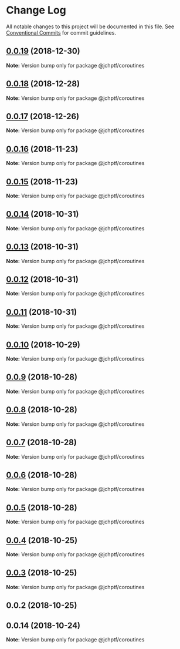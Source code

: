 # Change Log

All notable changes to this project will be documented in this file.
See [Conventional Commits](https://conventionalcommits.org) for commit guidelines.

## [0.0.19](https://github.com/jheinnic/portfolio-monorepo/compare/@jchptf/coroutines@0.0.18...@jchptf/coroutines@0.0.19) (2018-12-30)

**Note:** Version bump only for package @jchptf/coroutines





## [0.0.18](https://github.com/jheinnic/portfolio-monorepo/compare/@jchptf/coroutines@0.0.17...@jchptf/coroutines@0.0.18) (2018-12-28)

**Note:** Version bump only for package @jchptf/coroutines





## [0.0.17](https://github.com/jheinnic/portfolio-monorepo/compare/@jchptf/coroutines@0.0.15...@jchptf/coroutines@0.0.17) (2018-12-26)

**Note:** Version bump only for package @jchptf/coroutines





## [0.0.16](https://github.com/jheinnic/portfolio-monorepo/compare/@jchptf/coroutines@0.0.15...@jchptf/coroutines@0.0.16) (2018-11-23)

**Note:** Version bump only for package @jchptf/coroutines





## [0.0.15](https://github.com/jheinnic/portfolio-monorepo/compare/@jchptf/coroutines@0.0.14...@jchptf/coroutines@0.0.15) (2018-11-23)

**Note:** Version bump only for package @jchptf/coroutines





## [0.0.14](https://github.com/jheinnic/portfolio-monorepo/compare/@jchptf/coroutines@0.0.13...@jchptf/coroutines@0.0.14) (2018-10-31)

**Note:** Version bump only for package @jchptf/coroutines





## [0.0.13](https://github.com/jheinnic/portfolio-monorepo/compare/@jchptf/coroutines@0.0.12...@jchptf/coroutines@0.0.13) (2018-10-31)

**Note:** Version bump only for package @jchptf/coroutines





## [0.0.12](https://github.com/jheinnic/portfolio-monorepo/compare/@jchptf/coroutines@0.0.11...@jchptf/coroutines@0.0.12) (2018-10-31)

**Note:** Version bump only for package @jchptf/coroutines





## [0.0.11](https://github.com/jheinnic/portfolio-monorepo/compare/@jchptf/coroutines@0.0.10...@jchptf/coroutines@0.0.11) (2018-10-31)

**Note:** Version bump only for package @jchptf/coroutines





## [0.0.10](https://github.com/jheinnic/portfolio-monorepo/compare/@jchptf/coroutines@0.0.9...@jchptf/coroutines@0.0.10) (2018-10-29)

**Note:** Version bump only for package @jchptf/coroutines





## [0.0.9](https://github.com/jheinnic/portfolio-monorepo/compare/@jchptf/coroutines@0.0.8...@jchptf/coroutines@0.0.9) (2018-10-28)

**Note:** Version bump only for package @jchptf/coroutines





## [0.0.8](https://github.com/jheinnic/portfolio-monorepo/compare/@jchptf/coroutines@0.0.7...@jchptf/coroutines@0.0.8) (2018-10-28)

**Note:** Version bump only for package @jchptf/coroutines





## [0.0.7](https://github.com/jheinnic/portfolio-monorepo/compare/@jchptf/coroutines@0.0.6...@jchptf/coroutines@0.0.7) (2018-10-28)

**Note:** Version bump only for package @jchptf/coroutines





## [0.0.6](https://github.com/jheinnic/portfolio-monorepo/compare/@jchptf/coroutines@0.0.5...@jchptf/coroutines@0.0.6) (2018-10-28)

**Note:** Version bump only for package @jchptf/coroutines





## [0.0.5](https://github.com/jheinnic/portfolio-monorepo/compare/@jchptf/coroutines@0.0.4...@jchptf/coroutines@0.0.5) (2018-10-28)

**Note:** Version bump only for package @jchptf/coroutines





## [0.0.4](https://github.com/jheinnic/portfolio-monorepo/compare/@jchptf/coroutines@0.0.3...@jchptf/coroutines@0.0.4) (2018-10-25)

**Note:** Version bump only for package @jchptf/coroutines





## [0.0.3](https://github.com/jheinnic/portfolio-monorepo/compare/@jchptf/coroutines@0.0.2...@jchptf/coroutines@0.0.3) (2018-10-25)

**Note:** Version bump only for package @jchptf/coroutines





## 0.0.2 (2018-10-25)



## 0.0.14 (2018-10-24)

**Note:** Version bump only for package @jchptf/coroutines
